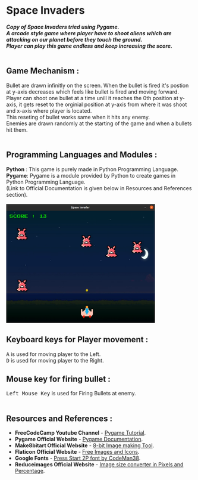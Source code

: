 # **Space Invaders**

***Copy of Space Invaders tried using Pygame.<br>A arcade style game where player have to shoot aliens which are attacking on our planet before they touch the ground. 
<br>Player can play this game endless and keep increasing the score.***
<br>
<br>

## **Game Mechanism** :
Bullet are drawn infinitly on the screen. When the bullet is fired it's postion at y-axis decreases which feels like bullet is fired and moving forward.
<br>Player can shoot one bullet at a time unill it reaches the 0th position at y-axis, it gets reset to the orginial position at y-axis from where it was shoot<br> and x-axis where player is located. 
<br>This reseting of bullet works same when it hits any enemy.
<br>Enemies are drawn randomly at the starting of the game and when a bullets hit them.<br>
<br>

## **Programming Languages and Modules** :
**Python** : This game is purely made in Python Programming Language.<br>
**Pygame**: Pygame is a module provided by Python to create games in Python Programming Language.<br>(Link to Official Documentation is given below in Resources and References section).<br>
<br>
<img src = "./images/README-images/Game-Play.png" width=400><br>

## **Keyboard keys for Player movement** : <br>
<kbd>A</kbd> is used for moving player to the Left.<br>
<kbd>D</kbd> is used for moving player to the Right.

## **Mouse key for firing bullet** : <br>
<kbd>Left Mouse Key</kbd> is used for Firing Bullets at enemy.<br>
<br>

## **Resources and References** : <br>
* **FreeCodeCamp Youtube Channel** - [Pygame Tutorial](https://www.youtube.com/watch?v=FfWpgLFMI7w).<br>
* **Pygame Official Website** - [Pygame Documentation](https://www.pygame.org/docs/).<br>
* **Make8bitart Official Website** - [8-bit Image making Tool](https://make8bitart.com/).<br>
* **Flaticon Official Website** - [Free Images and Icons](https://www.flaticon.com/).<br>
* **Google Fonts** - [Press Start 2P font by CodeMan38](https://fonts.google.com/specimen/Press+Start+2P).<br>
* **Reduceimages Official Website** - [Image size converter in Pixels and Percentage](https://www.reduceimages.com/).